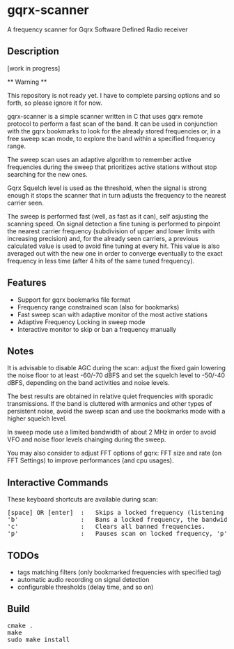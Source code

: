 # gqrx-scanner
A frequency scanner for Gqrx Software Defined Radio receiver
## Description
[work in progress]

** Warning **

This repository is not ready yet. I have to complete parsing options and so forth, so please ignore it for now.


gqrx-scanner is a simple scanner written in C that uses gqrx remote protocol to perform a fast scan of the band. It can be used in conjunction with the gqrx bookmarks to look for the already stored frequencies or, in a free sweep scan mode, to explore the band within a specified frequency range. 

The sweep scan uses an adaptive algorithm to remember active frequencies during the sweep that prioritizes active stations without stop searching for the new ones. 

Gqrx Squelch level is used as the threshold, when the signal is strong enough it stops the scanner that in turn adjusts the frequency to the nearest carrier seen.   

The sweep is performed fast (well, as fast as it can), self asjusting the scanning speed. On signal detection a fine tuning is performed to pinpoint the nearest carrier frequency (subdivision of upper and lower limits with increasing precision) and, for the already seen carriers, a previous calculated value is used to avoid fine tuning at every hit. This value is also averaged out with the new one in order to converge eventually to the exact frequency in less time (after 4 hits of the same tuned frequency).

## Features
* Support for gqrx bookmarks file format
* Frequency range constrained scan (also for bookmarks)
* Fast sweep scan with adaptive monitor of the most active stations 
* Adaptive Frequency Locking in sweep mode
* Interactive monitor to skip or ban a frequency manually

## Notes
It is advisable to disable AGC during the scan: adjust the fixed gain lowering the noise floor to at least -60/-70 dBFS and set the squelch level to -50/-40 dBFS, depending on the band activities and noise levels.

The best results are obtained in relative quiet frequencies with sporadic transmissions. If the band is cluttered with armonics and other types of persistent noise, avoid the sweep scan and use the bookmarks mode with a higher squelch level. 

In sweep mode use a limited bandwidth of about 2 MHz in order to avoid VFO and noise floor levels chainging during the sweep.   

You may also consider to adjust FFT options of gqrx: FFT size and rate (on FFT Settings) to improve performances (and cpu usages).

## Interactive Commands 
These keyboard shortcuts are available during scan:
<pre>
[space] OR [enter]  :   Skips a locked frequency (listening to the next).
'b'                 :   Bans a locked frequency, the bandwidth banned is about 10 Khz from the locked freq. 
'c'                 :   Clears all banned frequencies.
'p'                 :   Pauses scan on locked frequency, 'p' again to unpause. 
</pre>


## TODOs
* tags matching filters (only bookmarked frequencies with specified tag) 
* automatic audio recording on signal detection
* configurable thresholds (delay time, and so on)


## Build
<pre>
cmake .
make
sudo make install
</pre>

